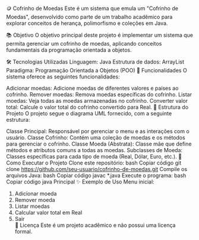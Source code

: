 🪙 Cofrinho de Moedas
Este é um sistema que emula um "Cofrinho de Moedas", desenvolvido como parte de um trabalho acadêmico para explorar conceitos de herança, polimorfismo e coleções em Java.

📚 Objetivo
O objetivo principal deste projeto é implementar um sistema que permita gerenciar um cofrinho de moedas, aplicando conceitos fundamentais da programação orientada a objetos.

🛠️ Tecnologias Utilizadas
Linguagem: Java
Estrutura de dados: ArrayList
Paradigma: Programação Orientada a Objetos (POO)
🚀 Funcionalidades
O sistema oferece as seguintes funcionalidades:

Adicionar moedas: Adicione moedas de diferentes valores e países ao cofrinho.
Remover moedas: Remova moedas específicas do cofrinho.
Listar moedas: Veja todas as moedas armazenadas no cofrinho.
Converter valor total: Calcule o valor total do cofrinho convertido para Real.
📂 Estrutura do Projeto
O projeto segue o diagrama UML fornecido, com a seguinte estrutura:

Classe Principal: Responsável por gerenciar o menu e as interações com o usuário.
Classe Cofrinho: Contém uma coleção de moedas e os métodos para gerenciar o cofrinho.
Classe Moeda (Abstrata): Classe mãe que define métodos e atributos comuns a todas as moedas.
Subclasses de Moeda: Classes específicas para cada tipo de moeda (Real, Dólar, Euro, etc.).
🔧 Como Executar o Projeto
Clone este repositório:
bash
Copiar código
git clone https://github.com/seu-usuario/cofrinho-de-moedas.git
Compile os arquivos Java:
bash
Copiar código
javac *.java
Execute o programa:
bash
Copiar código
java Principal
✨ Exemplo de Uso
Menu inicial:
1. Adicionar moeda  
2. Remover moeda  
3. Listar moedas  
4. Calcular valor total em Real  
5. Sair  
📄 Licença
Este é um projeto acadêmico e não possui uma licença formal.
